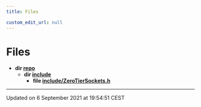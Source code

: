 ```yaml
---
title: Files

custom_edit_url: null
---
```


# Files




* **dir [repo](/autogen/libzt/files/dir_752f9258976072ab3e06b31dacb87d2d.md#dir-repo)** 
    * **dir [include](/autogen/libzt/files/dir_fe343c2a5897961f711deb37663d7822.md#dir-include)** 
        * **file [include/ZeroTierSockets.h](/autogen/libzt/files/_zero_tier_sockets_8h.md#file-zerotiersockets.h)** 



-------------------------------

Updated on  6 September 2021 at 19:54:51 CEST
